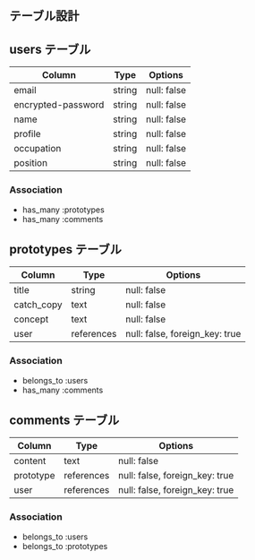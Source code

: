 ## テーブル設計

## users テーブル

| Column             | Type   | Options     |
| ------------------ | ------ | ----------- |
| email              | string | null: false |
| encrypted-password | string | null: false |
| name               | string | null: false |
| profile            | string | null: false |
| occupation         | string | null: false |
| position           | string | null: false |


### Association

- has_many :prototypes
- has_many :comments

## prototypes テーブル

| Column     | Type       | Options                        |
| ---------- | ---------- | ------------------------------ |
| title      | string     | null: false                    |
| catch_copy | text       | null: false                    |
| concept    | text       | null: false                    |
| user       | references | null: false, foreign_key: true |

### Association

- belongs_to :users
- has_many :comments

## comments テーブル

| Column    | Type       | Options                        |
| --------- | ---------- | ------------------------------ |
| content   | text       | null: false                    |
| prototype | references | null: false, foreign_key: true |
| user      | references | null: false, foreign_key: true |

### Association

- belongs_to :users
- belongs_to :prototypes

